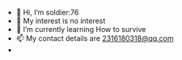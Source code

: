 - 👋 Hi, I’m soldier:76
- 👀 My interest is no interest
- 🌱 I’m currently learning How to survive
- 📫 My contact details are 2316180318@qq.com
- 
